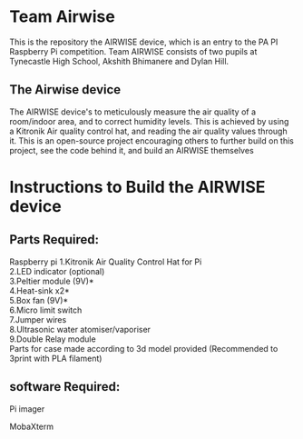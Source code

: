 # Team Airwise

This is the repository the AIRWISE device, which is an entry to the PA PI Raspberry Pi competition.
Team AIRWISE consists of two pupils at Tynecastle High School, Akshith Bhimanere and Dylan Hill.

## The Airwise device
The AIRWISE device's to meticulously measure the air quality of a room/indoor area, and to correct humidity levels. This is achieved by using a Kitronik Air quality control hat, and reading the air quality values through it. This is an open-source project encouraging others to further build on this project, see the code behind it, and build an AIRWISE themselves 


# Instructions to Build the AIRWISE device

## Parts Required:

Raspberry pi 
1.Kitronik Air Quality Control Hat for Pi  
2.LED indicator (optional)   
3.Peltier module (9V)*   
4.Heat-sink x2*   
5.Box fan (9V)*   
6.Micro limit switch   
7.Jumper wires   
8.Ultrasonic water atomiser/vaporiser   
9.Double Relay module   
Parts for case made according to 3d model provided (Recommended to 3print with PLA filament)   

## software Required:

Pi imager

MobaXterm

